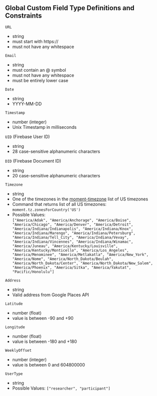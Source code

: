 ## Global Custom Field Type Definitions and Constraints

`URL`

* string
* must start with https://
* must not have any whitespace

`Email`

* string
* must contain an @ symbol
* must not have any whitespace
* must be entirely lower case

`Date`

* string
* YYYY-MM-DD

`Timestamp`

* number (integer)
* Unix Timestamp in milliseconds

`UID` (Firebase User ID)

* string
* 28 case-sensitive alphanumeric characters

`DID` (Firebase Document ID)

* string
* 20 case-sensitive alphanumeric characters

`Timezone`

* string
* One of the timezones in the [moment-timezone](https://momentjs.com/timezone/docs/#/using-timezones/getting-zone-names/) list of US timezones
* Command that returns list of all US timezones: `moment.tz.zonesForCountry('US')`
* Possible Values:\
    `["America/Adak", "America/Anchorage", "America/Boise", "America/Chicago", "America/Denver", "America/Detroit", "America/Indiana/Indianapolis", "America/Indiana/Knox", "America/Indiana/Marengo", "America/Indiana/Petersburg", "America/Indiana/Tell_City", "America/Indiana/Vevay", "America/Indiana/Vincennes", "America/Indiana/Winamac", "America/Juneau", "America/Kentucky/Louisville", "America/Kentucky/Monticello", "America/Los_Angeles", "America/Menominee", "America/Metlakatla", "America/New_York", "America/Nome", "America/North_Dakota/Beulah", "America/North_Dakota/Center", "America/North_Dakota/New_Salem", "America/Phoenix", "America/Sitka", "America/Yakutat", "Pacific/Honolulu"]`

`Address`

* string
* Valid address from Google Places API

`Latitude`

* number (float)
* value is between -90 and +90

`Longitude`

* number (float)
* value is between -180 and +180

`WeeklyOffset`

* number (integer)
* value is between 0 and 604800000

`UserType`

* string
* Possible Values: `["researcher", "participant"]`

<!-- 9.  SurveyQuestionType
    * string
    * Possible Values: `["short", "long", "multiple", "checkboxes", "dropdown", "number", "email", "phone", "file", "link", "date", "time"]` -->
